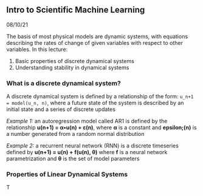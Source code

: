 ## Intro to Scientific Machine Learning
08/10/21

The basis of most physical models are dynamic systems, with equations describing the rates of change of given variables with respect to other variables. In this lecture:
1. Basic properties of discrete dynamical systems
2. Understanding stability in dynamical systems

### What is a discrete dynamical system?
A discrete dynamical system is defined by a relationship of the form: `u_n+1 = model(u_n, n)`, where a future state of the system is described by an initial state and a series of discrete updates

*Example 1:* an autoregression model called AR1 is defined by the relationship **u(n+1) = &alpha;•u(n) + &epsilon;(n)**, where **&alpha;** is a constant and **epsilon;(n)** is a number generated from a random normal distribution

*Example 2:* a recurrent neural network (RNN) is a discrete timeseries defined by **u(n+1) = u(n) + f(u(n), &theta;)** where **f** is a neural network parametrization and **&theta;** is the set of model parameters

### Properties of Linear Dynamical Systems
T
